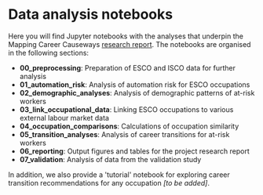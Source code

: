 # Data analysis notebooks

Here you will find Jupyter notebooks with the analyses that underpin the Mapping Career Causeways [research report](https://www.nesta.org.uk/report/mapping-career-causeways-supporting-workers-risk/). The notebooks are organised in the following sections:

- **00_preprocessing**: Preparation of ESCO and ISCO data for further analysis
- **01_automation_risk**: Analysis of automation risk for ESCO occupations
- **02_demographic_analyses**: Analysis of demographic patterns of at-risk workers
- **03_link_occupational_data**: Linking ESCO occupations to various external labour market data
- **04_occupation_comparisons**: Calculations of occupation similarity
- **05_transition_analyses**: Analysis of career transitions for at-risk workers
- **06_reporting**: Output figures and tables for the project research report
- **07_validation**: Analysis of data from the validation study

In addition, we also provide a 'tutorial' notebook for exploring career transition recommendations for any occupation *[to be added]*.
